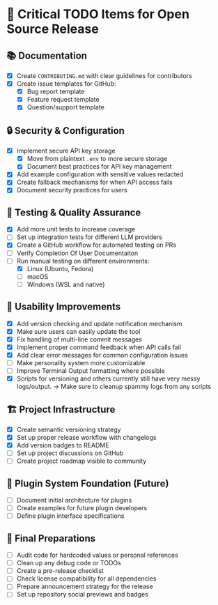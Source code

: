 # 🚀 Critical TODO Items for Open Source Release

## 📚 Documentation
- [x] Create `CONTRIBUTING.md` with clear guidelines for contributors
- [x] Create issue templates for GitHub:
  - [x] Bug report template
  - [x] Feature request template
  - [x] Question/support template

## 🔒 Security & Configuration
- [x] Implement secure API key storage
  - [x] Move from plaintext `.env` to more secure storage
  - [x] Document best practices for API key management
- [x] Add example configuration with sensitive values redacted
- [x] Create fallback mechanisms for when API access fails
- [x] Document security practices for users

## 🧪 Testing & Quality Assurance
- [x] Add more unit tests to increase coverage
- [ ] Set up integration tests for different LLM providers
- [x] Create a GitHub workflow for automated testing on PRs
- [ ] Verify Completion Of User Documentaiton
- [ ] Run manual testing on different environments:
  - [x] Linux (Ubuntu, Fedora)
  - [ ] macOS
  - [ ] Windows (WSL and native)

## 👥 Usability Improvements
- [x] Add version checking and update notification mechanism
- [x] Make sure users can easily update the tool
- [x] Fix handling of multi-line commit messages
- [x] Implement proper command feedback when API calls fail
- [x] Add clear error messages for common configuration issues
- [ ] Make personality system more customizable
- [ ] Improve Terminal Output formatting where possible
- [x] Scripts for versioning and others currently still have very messy logs/output.
      -> Make sure to cleanup spammy logs from any scripts

## 🏗️ Project Infrastructure
- [x] Create semantic versioning strategy
- [x] Set up proper release workflow with changelogs
- [x] Add version badges to README
- [ ] Set up project discussions on GitHub
- [ ] Create project roadmap visible to community

## 🧩 Plugin System Foundation (Future)
- [ ] Document initial architecture for plugins
- [ ] Create examples for future plugin developers
- [ ] Define plugin interface specifications

## 🏁 Final Preparations
- [ ] Audit code for hardcoded values or personal references
- [ ] Clean up any debug code or TODOs
- [ ] Create a pre-release checklist
- [ ] Check license compatibility for all dependencies
- [ ] Prepare announcement strategy for the release
- [ ] Set up repository social previews and badges
